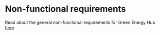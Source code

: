 # Non-functional requirements

Read about the general non-functional requirements for Green Energy Hub [here](https://github.com/Energinet-DataHub/green-energy-hub/blob/main/docs/non-functional-requirements.md).
